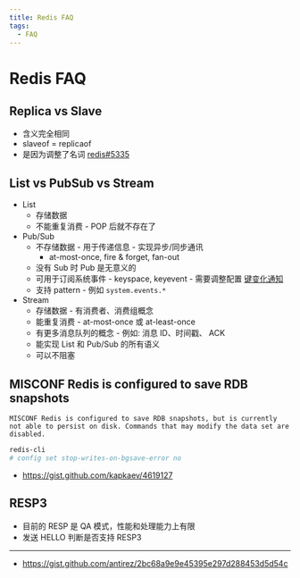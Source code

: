 ```yaml
---
title: Redis FAQ
tags:
  - FAQ
---
```


# Redis FAQ

## Replica vs Slave

- 含义完全相同
- slaveof = replicaof
- 是因为调整了名词 [redis#5335](https://github.com/redis/redis/issues/5335)

## List vs PubSub vs Stream

- List
  - 存储数据
  - 不能重复消费 - POP 后就不存在了
- Pub/Sub
  - 不存储数据 - 用于传递信息 - 实现异步/同步通讯
    - at-most-once, fire & forget, fan-out
  - 没有 Sub 时 Pub 是无意义的
  - 可用于订阅系统事件 - keyspace, keyevent - 需要调整配置 [键变化通知](./redis.md#键变化通知)
  - 支持 pattern - 例如 `system.events.*`
- Stream
  - 存储数据 - 有消费者、消费组概念
  - 能重复消费 - at-most-once 或 at-least-once
  - 有更多消息队列的概念 - 例如: 消息 ID、时间戳、 ACK
  - 能实现 List 和 Pub/Sub 的所有语义
  - 可以不阻塞

## MISCONF Redis is configured to save RDB snapshots

```
MISCONF Redis is configured to save RDB snapshots, but is currently not able to persist on disk. Commands that may modify the data set are disabled.
```

```bash
redis-cli
# config set stop-writes-on-bgsave-error no
```

- https://gist.github.com/kapkaev/4619127

## RESP3

- 目前的 RESP 是 QA 模式，性能和处理能力上有限
- 发送 HELLO 判断是否支持 RESP3

---

- https://gist.github.com/antirez/2bc68a9e9e45395e297d288453d5d54c
